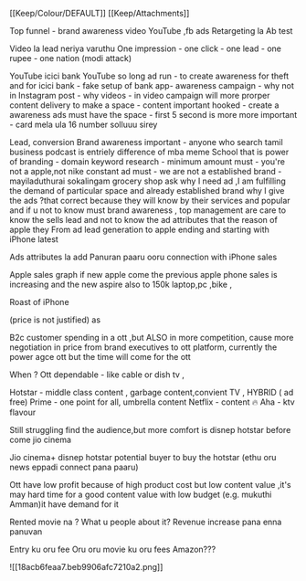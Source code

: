 [[Keep/Colour/DEFAULT]] [[Keep/Attachments]] 

Top funnel -  brand awareness  video  YouTube ,fb ads 
Retargeting la 
Ab test


Video la lead neriya varuthu 
One impression - one click - one lead - one rupee - one nation (modi attack)


YouTube icici bank YouTube so long ad run - to create awareness for theft and for icici bank - fake setup of bank app- awareness campaign - why not in Instagram post - why videos - in video campaign will more prorper content delivery to make a space - content important hooked - create a awareness ads must have the space - first 5 second is more more important - card mela ula 16 number solluuu sirey

Lead, conversion 
Brand awareness important - anyone who search tamil business podcast is entriely difference of mba meme School that is power of branding - domain keyword research - minimum amount must - you're not a apple,not nike constant ad must - we are not a established brand - mayiladuthurai sokalingam grocery shop ask why
I need ad ,I am fulfilling the demand of particular space and already established brand why I give the ads ?that correct because they will know by their services and popular  and if u not to know must brand awareness , top management are care to know the sells lead and not to know the ad attributes that the reason of apple
they 
From ad lead generation to apple ending and starting with iPhone  latest

Ads attributes la add Panuran paaru ooru connection with iPhone sales 

Apple sales graph  if new apple come the previous apple phone sales is increasing and the new aspire also to 
150k laptop,pc ,bike , 

Roast of iPhone 


(price is not justified) as 


B2c customer  spending in a ott ,but ALSO in more competition, cause more negotiation in price from brand executives to ott platform, currently the power agce ott but the time will come for the ott 

When ? Ott dependable - like cable or dish tv ,


Hotstar - middle class content , garbage content,convient TV , HYBRID ( ad free)
Prime - one point for all, umbrella content
Netflix - content 🔥
Aha - ktv flavour 

Still struggling find the audience,but more comfort is disnep hotstar before come jio cinema

Jio cinema+ disnep hotstar potential buyer to buy the hotstar (ethu oru news eppadi connect pana paaru)

Ott have low profit because of high product cost but low content value ,it's may hard time for a good content value with low budget (e.g. mukuthi Amman)it have demand for it 

Rented movie na ? What u people about it?
Revenue increase pana enna panuvan 

Entry ku oru fee
Oru oru movie ku oru fees 
Amazon???








![[18acb6feaa7.beb9906afc7210a2.png]]